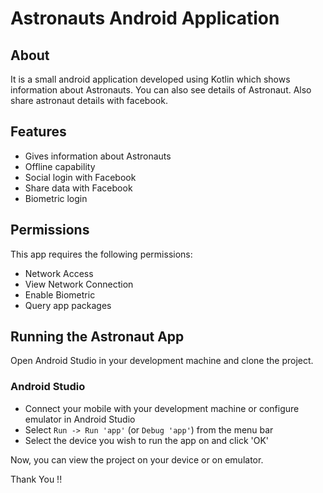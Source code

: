 # Astronauts Android Application

## About

It is a small android application developed using Kotlin which shows information about Astronauts. You can also see details of Astronaut. Also share astronaut details with facebook.


## Features

- Gives information about Astronauts
- Offline capability
- Social login with Facebook
- Share data with Facebook
- Biometric login

## Permissions

This app requires the following permissions:

- Network Access
- View Network Connection
- Enable Biometric
- Query app packages

## Running the Astronaut App
Open Android Studio in your development machine and clone the project.

### Android Studio
* Connect your mobile with your development machine or configure emulator in Android Studio
* Select `Run -> Run 'app'` (or `Debug 'app'`) from the menu bar
* Select the device you wish to run the app on and click 'OK'

Now, you can view the project on your device or on emulator.

Thank You !!
